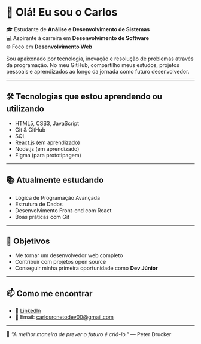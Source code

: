 # 👋 Olá! Eu sou o Carlos

🎓 Estudante de **Análise e Desenvolvimento de Sistemas**  
💻 Aspirante à carreira em **Desenvolvimento de Software**  
🌐 Foco em **Desenvolvimento Web**

Sou apaixonado por tecnologia, inovação e resolução de problemas através da programação. No meu GitHub, compartilho meus estudos, projetos pessoais e aprendizados ao longo da jornada como futuro desenvolvedor.

---

## 🛠️ Tecnologias que estou aprendendo ou utilizando

- HTML5, CSS3, JavaScript
- Git & GitHub
- SQL
- React.js (em aprendizado)
- Node.js (em aprendizado)
- Figma (para prototipagem)

---

## 📚 Atualmente estudando

- Lógica de Programação Avançada
- Estrutura de Dados
- Desenvolvimento Front-end com React
- Boas práticas com Git

---

## 🎯 Objetivos

- Me tornar um desenvolvedor web completo
- Contribuir com projetos open source
- Conseguir minha primeira oportunidade como **Dev Júnior**

---

## 📫 Como me encontrar

- 🔗 [LinkedIn]([https://www.linkedin.com/in/carlosnetin](https://www.linkedin.com/in/carlos-roberto-catarino-neto-863410210/))
- 📧 Email: carlosrcnetodev00@gmail.com

---

🧠 *"A melhor maneira de prever o futuro é criá-lo."* — Peter Drucker
